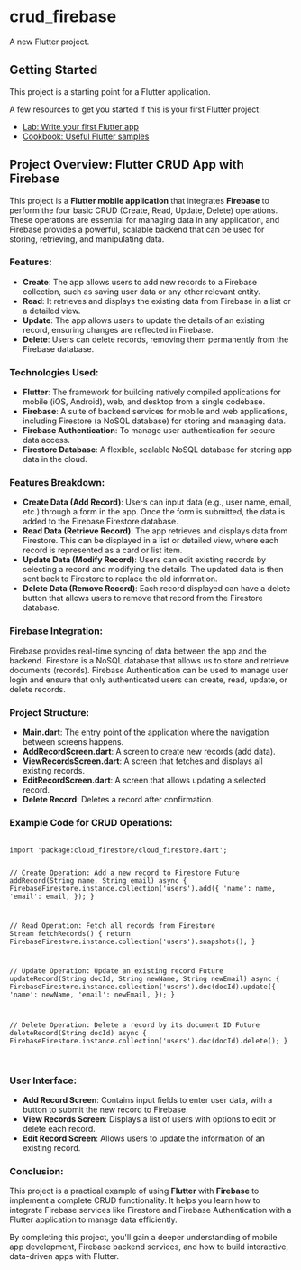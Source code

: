 <!DOCTYPE html>
<html lang="en">
<head>
</head>
<body>

  <h1>crud_firebase</h1>
  <p>A new Flutter project.</p>

  <h2>Getting Started</h2>
  <p>This project is a starting point for a Flutter application.</p>

  <p>A few resources to get you started if this is your first Flutter project:</p>
  <ul>
    <li><a href="https://docs.flutter.dev/get-started/codelab" target="_blank">Lab: Write your first Flutter app</a></li>
    <li><a href="https://docs.flutter.dev/cookbook" target="_blank">Cookbook: Useful Flutter samples</a></li>
  </ul>

  <h2>Project Overview: Flutter CRUD App with Firebase</h2>
  <p>This project is a <strong>Flutter mobile application</strong> that integrates <strong>Firebase</strong> to perform the four basic CRUD (Create, Read, Update, Delete) operations. These operations are essential for managing data in any application, and Firebase provides a powerful, scalable backend that can be used for storing, retrieving, and manipulating data.</p>

  <h3>Features:</h3>
  <ul>
    <li><strong>Create</strong>: The app allows users to add new records to a Firebase collection, such as saving user data or any other relevant entity.</li>
    <li><strong>Read</strong>: It retrieves and displays the existing data from Firebase in a list or a detailed view.</li>
    <li><strong>Update</strong>: The app allows users to update the details of an existing record, ensuring changes are reflected in Firebase.</li>
    <li><strong>Delete</strong>: Users can delete records, removing them permanently from the Firebase database.</li>
  </ul>

  <h3>Technologies Used:</h3>
  <ul>
    <li><strong>Flutter</strong>: The framework for building natively compiled applications for mobile (iOS, Android), web, and desktop from a single codebase.</li>
    <li><strong>Firebase</strong>: A suite of backend services for mobile and web applications, including Firestore (a NoSQL database) for storing and managing data.</li>
    <li><strong>Firebase Authentication</strong>: To manage user authentication for secure data access.</li>
    <li><strong>Firestore Database</strong>: A flexible, scalable NoSQL database for storing app data in the cloud.</li>
  </ul>

  <h3>Features Breakdown:</h3>
  <ul>
    <li><strong>Create Data (Add Record)</strong>: Users can input data (e.g., user name, email, etc.) through a form in the app. Once the form is submitted, the data is added to the Firebase Firestore database.</li>
    <li><strong>Read Data (Retrieve Record)</strong>: The app retrieves and displays data from Firestore. This can be displayed in a list or detailed view, where each record is represented as a card or list item.</li>
    <li><strong>Update Data (Modify Record)</strong>: Users can edit existing records by selecting a record and modifying the details. The updated data is then sent back to Firestore to replace the old information.</li>
    <li><strong>Delete Data (Remove Record)</strong>: Each record displayed can have a delete button that allows users to remove that record from the Firestore database.</li>
  </ul>

  <h3>Firebase Integration:</h3>
  <p>Firebase provides real-time syncing of data between the app and the backend. Firestore is a NoSQL database that allows us to store and retrieve documents (records). Firebase Authentication can be used to manage user login and ensure that only authenticated users can create, read, update, or delete records.</p>

  <h3>Project Structure:</h3>
  <ul>
    <li><strong>Main.dart</strong>: The entry point of the application where the navigation between screens happens.</li>
    <li><strong>AddRecordScreen.dart</strong>: A screen to create new records (add data).</li>
    <li><strong>ViewRecordsScreen.dart</strong>: A screen that fetches and displays all existing records.</li>
    <li><strong>EditRecordScreen.dart</strong>: A screen that allows updating a selected record.</li>
    <li><strong>Delete Record</strong>: Deletes a record after confirmation.</li>
  </ul>

  <h3>Example Code for CRUD Operations:</h3>
  <pre>
    <code>
import 'package:cloud_firestore/cloud_firestore.dart';

// Create Operation: Add a new record to Firestore
Future<void> addRecord(String name, String email) async {
  FirebaseFirestore.instance.collection('users').add({
    'name': name,
    'email': email,
  });
}

// Read Operation: Fetch all records from Firestore
Stream<QuerySnapshot> fetchRecords() {
  return FirebaseFirestore.instance.collection('users').snapshots();
}

// Update Operation: Update an existing record
Future<void> updateRecord(String docId, String newName, String newEmail) async {
  FirebaseFirestore.instance.collection('users').doc(docId).update({
    'name': newName,
    'email': newEmail,
  });
}

// Delete Operation: Delete a record by its document ID
Future<void> deleteRecord(String docId) async {
  FirebaseFirestore.instance.collection('users').doc(docId).delete();
}
    </code>
  </pre>

  <h3>User Interface:</h3>
  <ul>
    <li><strong>Add Record Screen</strong>: Contains input fields to enter user data, with a button to submit the new record to Firebase.</li>
    <li><strong>View Records Screen</strong>: Displays a list of users with options to edit or delete each record.</li>
    <li><strong>Edit Record Screen</strong>: Allows users to update the information of an existing record.</li>
  </ul>

  <h3>Conclusion:</h3>
  <p>This project is a practical example of using <strong>Flutter</strong> with <strong>Firebase</strong> to implement a complete CRUD functionality. It helps you learn how to integrate Firebase services like Firestore and Firebase Authentication with a Flutter application to manage data efficiently.</p>
  <p>By completing this project, you'll gain a deeper understanding of mobile app development, Firebase backend services, and how to build interactive, data-driven apps with Flutter.</p>

</body>
</html>
